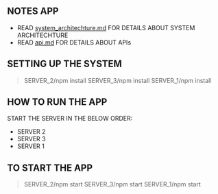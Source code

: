 NOTES APP
---------

- READ [system_architechture.md](https://github.com/charlyjose/notes_app/blob/master/system_architechture.md) FOR DETAILS ABOUT SYSTEM ARCHITECHTURE
- READ [api.md](https://github.com/charlyjose/notes_app/blob/master/api.md) FOR DETAILS ABOUT APIs

SETTING UP THE SYSTEM
---------------------
> SERVER_2/npm install
> SERVER_3/npm install
> SERVER_1/npm install

HOW TO RUN THE APP
------------------
START THE SERVER IN THE BELOW ORDER:
  - SERVER 2
  - SERVER 3
  - SERVER 1

TO START THE APP
----------------
> SERVER_2/npm start
> SERVER_3/npm start
> SERVER_1/npm start